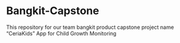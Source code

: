 # Bangkit-Capstone
This repository for our team bangkit product capstone project name “CeriaKids” App for Child Growth Monitoring
